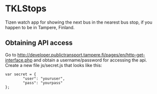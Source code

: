 # TKLStops
Tizen watch app for showing the next bus in the nearest bus stop, if you happen to be in Tampere, Finland.

## Obtaining API access
Go to http://developer.publictransport.tampere.fi/pages/en/http-get-interface.php
and obtain a username/password for accessing the api. Create a new file js/secret.js
that looks like this:

````
var secret = {
		"user": "youruser",
		"pass": "yourpass"
};
````
